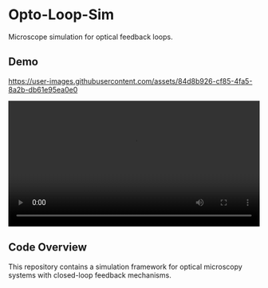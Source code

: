 # Opto-Loop-Sim

Microscope simulation for optical feedback loops.

## Demo

https://user-images.githubusercontent.com/assets/84d8b926-cf85-4fa5-8a2b-db61e95ea0e0

<video width="100%" controls>
  <source src="https://user-images.githubusercontent.com/assets/84d8b926-cf85-4fa5-8a2b-db61e95ea0e0">
</video>

## Code Overview

This repository contains a simulation framework for optical microscopy systems with closed-loop feedback mechanisms.
